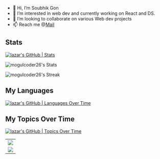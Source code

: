 - 👋 Hi, I’m Soubhik Gon
- 👀 I’m interested in web dev  and currently working on React and DS.
- 💞️ I’m looking to collaborate on various Web dev projects
- 📫 Reach me @<a href="mailto:b422056@iiit-bh.ac.in">Mail</a>

## Stats

[![lazar's GitHub | Stats](https://stats.quine.sh/lazar/github?theme=dark)](https://quine.sh)

![mogulcoder26's Stats](https://github-readme-stats.vercel.app/api?username=mogulcoder26&theme=vue-dark&show_icons=true&hide_border=false&count_private=true)

![mogulcoder26's Streak](https://github-readme-streak-stats.herokuapp.com/?user=mogulcoder26&theme=vue-dark&hide_border=false)
## My Languages

[![lazar's GitHub | Languages Over Time](https://stats.quine.sh/lazar/languages-over-time?theme=dark)](https://quine.sh)

## My Topics Over Time

[![lazar's GitHub | Topics Over Time](https://stats.quine.sh/lazar/topics-over-time?theme=light)](https://quine.sh)


<table align="center">
  <tr>
    <td colspan="2" align="center"><img src="https://github-readme-activity-graph.cyclic.app/graph?username=mogulcoder26&theme=xcode&hide_border=false&area=true&custom_title=Github%20Contribution%20Graph"></td>
  </tr>
  <tr>
    <td align="center"><img src="https://github-readme-stats.vercel.app/api/top-langs?username=mogulcoder26&show_icons=true&theme=dark&locale=en&layout=compact"/></td>
  </tr>
</table>
